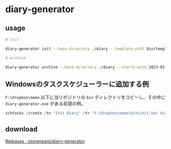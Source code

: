 # diary-generator

## usage

```bash
# init

diary-generator init --base-directory ./diary --template-path bin/template/diary.md 

# archive

diary-generator archive --base-directory ./diary --starts-with 2023-01
```

## Windowsのタスクスケジューラーに追加する例

`F:\Dropbox\memo` 以下に当リポジトリの `bin` ディレクトリをコピーし、その中に `diary-generator.exe` がある前提の例。

```powershell
schtasks /create /tn "Init Diary" /tr "F:\Dropbox\memo\bin\init.bat diary" /sc daily /st 07:00
```

## download

[Releases · stoneream/diary-generator](https://github.com/stoneream/diary-generator/releases)
